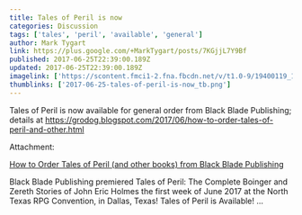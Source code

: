 ```yaml
---
title: Tales of Peril is now
categories: Discussion
tags: ['tales', 'peril', 'available', 'general']
author: Mark Tygart
link: https://plus.google.com/+MarkTygart/posts/7KGjjL7Y9Bf
published: 2017-06-25T22:39:00.189Z
updated: 2017-06-25T22:39:00.189Z
imagelink: ['https://scontent.fmci1-2.fna.fbcdn.net/v/t1.0-9/19400119_10156330687794832_1616785174213697207_n.jpg?oh=a1f08e4dc298fd469a171a1f97223d23&oe=59D0F05A']
thumblinks: ['2017-06-25-tales-of-peril-is-now_tb.png']
---
```


Tales of Peril is now available for general order from Black Blade Publishing; details at <a href="https://grodog.blogspot.com/2017/06/how-to-order-tales-of-peril-and-other.html" class="ot-anchor">https://grodog.blogspot.com/2017/06/how-to-order-tales-of-peril-and-other.html</a>﻿


Attachment:

<a href='https://grodog.blogspot.com/2017/06/how-to-order-tales-of-peril-and-other.html'>How to Order Tales of Peril (and other books) from Black Blade Publishing</a>


Black Blade Publishing premiered Tales of Peril: The Complete Boinger and Zereth Stories of John Eric Holmes the first week of June 2017 at the North Texas RPG Convention, in Dallas, Texas!   Tales of Peril is Available!     ...